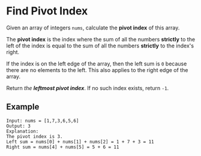 # Find Pivot Index


Given an array of integers  `nums`, calculate the  **pivot index**  of this array.

The  **pivot index**  is the index where the sum of all the numbers  **strictly**  to the left of the index is equal to the sum of all the numbers  **strictly**  to the index's right.

If the index is on the left edge of the array, then the left sum is  `0`  because there are no elements to the left. This also applies to the right edge of the array.

Return  _the  **leftmost pivot index**_. If no such index exists, return  `-1`.

## Example

```
Input: nums = [1,7,3,6,5,6]
Output: 3
Explanation:
The pivot index is 3.
Left sum = nums[0] + nums[1] + nums[2] = 1 + 7 + 3 = 11
Right sum = nums[4] + nums[5] = 5 + 6 = 11
```
